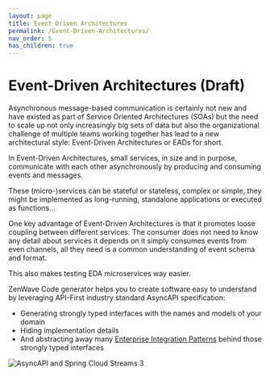 ```yaml
---
layout: page
title: Event Driven Architectures
permalink: /Event-Driven-Architectures/
nav_order: 5
has_children: true
---
```


# Event-Driven Architectures (Draft)

Asynchronous message-based communication is certainly not new and have existed as part of Service Oriented Architectures (SOAs) but the need to scale up not only increasingly big sets of data but also the organizational challenge of multiple teams working together has lead to a new architectural style: Event-Driven Architectures or EADs for short.

In Event-Driven Architectures, small services, in size and in purpose, communicate with each other asynchronously by producing and consuming events and messages.

These (micro-)services can be stateful or stateless, complex or simple, they might be implemented as long-running, standalone applications or executed as functions...

One key advantage of Event-Driven Architectures is that it promotes loose coupling between different services. The consumer does not need to know any detail about services it depends on it simply consumes events from even channels, all they need is a common understanding of event schema and format.

This also makes testing EDA microservices way easier.

ZenWave Code generator helps you to create software easy to understand by leveraging API-First industry standard AsyncAPI specification:
- Generating strongly typed interfaces with the names and models of your domain
- Hiding implementation details
- And abstracting away many [Enterprise Integration Patterns](./Enterprise-Integration-Patterns/) behind those strongly typed interfaces

![AsyncAPI and Spring Cloud Streams 3](https://zenwave360.github.io/zenwave-sdk/docs/ZenWave360-AsyncAPI-SpringCloudStreams.excalidraw.svg)
